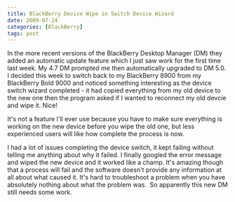 ```yaml
---
title: BlackBerry Device Wipe in Switch Device Wizard
date: 2009-07-24
categories: [BlackBerry]
tags: post
---
```


In the more recent versions of the BlackBerry Desktop Manager (DM) they added an automatic update feature which I just saw work for the first time last week. My 4.7 DM prompted me then automatically upgraded to DM 5.0. I decided this week to switch back to my BlackBerry 8900 from my BlackBerry Bold 9000 and noticed something interesting as the device switch wizard completed - it had copied everything from my old device to the new one then the program asked if I wanted to reconnect my old devcie and wipe it. Nice!

It's not a feature I'll ever use because you have to make sure everything is working on the new device before you wipe the old one, but less experienced users will like how complete the process is now.

I had a lot of issues completing the device switch, it kept failing without telling me anything about why it failed. I finally googled the error message and wiped the new device and it worked like a champ. It's amazing though that a process will fail and the software doesn't provide any information at all about what caused it. It's hard to troubleshoot a problem when you have absolutely nothing about what the problem was.  So apparently this new DM still needs some work.